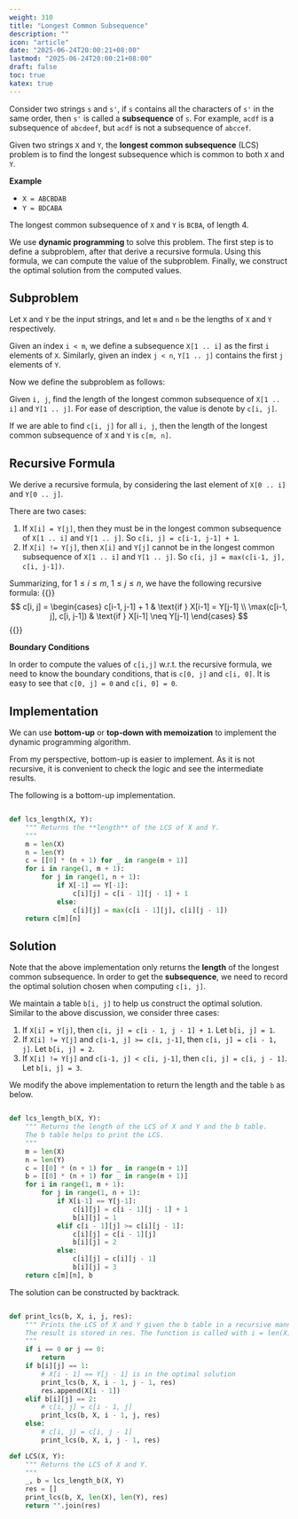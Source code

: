```yaml
---
weight: 310
title: "Longest Common Subsequence"
description: ""
icon: "article"
date: "2025-06-24T20:00:21+08:00"
lastmod: "2025-06-24T20:00:21+08:00"
draft: false
toc: true
katex: true
---
```


Consider two strings `s` and `s'`, if `s` contains all the characters of `s'` in the same order, then `s'` is called a **subsequence** of `s`. For example, `acdf` is a subsequence of `abcdeef`, but `acdf` is not a subsequence of `abccef`.

Given two strings `X` and `Y`, the **longest common subsequence** (LCS) problem is to find the longest subsequence which is common to both `X` and `Y`.

**Example**

* `X = ABCBDAB`
* `Y = BDCABA`

The longest common subsequence of `X` and `Y` is `BCBA`, of length 4.

We use **dynamic programming** to solve this problem. The first step is to define a subproblem, after that derive a recursive formula. Using this formula, we can compute the value of the subproblem. Finally, we construct the optimal solution from the computed values.

## Subproblem

Let `X` and `Y` be the input strings, and let `m` and `n` be the lengths of `X` and `Y` respectively. 

Given an index `i < m`, we define a subsequence `X[1 .. i]` as the first `i` elements of `X`. Similarly, given an index `j < n`, `Y[1 .. j]` contains the first `j` elements of `Y`.

Now we define the subproblem as follows:

Given `i, j`, find the length of the longest common subsequence of `X[1 .. i]` and `Y[1 .. j]`. For ease of description, the value is denote by `c[i, j]`. 

If we are able to find `c[i, j]` for all `i, j`, then the length of the longest common subsequence of `X` and `Y` is `c[m, n]`.

## Recursive Formula

We derive a recursive formula, by considering the last element of `X[0 .. i]` and `Y[0 .. j]`.

There are two cases:

1. If `X[i] = Y[j]`, then they must be in the longest common subsequence of `X[1 .. i]` and `Y[1 .. j]`. So `c[i, j] = c[i-1, j-1] + 1`.
2. If `X[i] != Y[j]`, then `X[i]` and `Y[j]` cannot be in the longest common subsequence of `X[1 .. i]` and `Y[1 .. j]`. So `c[i, j] = max(c[i-1, j], c[i, j-1])`.

Summarizing, for $1 \leq i \leq m$, $1 \leq j \leq n$, we have the following recursive formula:
{{<katex>}}
$$
c[i, j] = \begin{cases}
c[i-1, j-1] + 1 & \text{if } X[i-1] = Y[j-1] \\
\max(c[i-1, j], c[i, j-1]) & \text{if } X[i-1] \neq Y[j-1]
\end{cases}
$$
{{</katex>}}

**Boundary Conditions**

In order to compute the values of `c[i,j]` w.r.t. the recursive formula, we need to know the boundary conditions, that is `c[0, j]` and `c[i, 0]`. It is easy to see that `c[0, j] = 0` and `c[i, 0] = 0`.

## Implementation

We can use **bottom-up** or **top-down with memoization** to implement the dynamic programming algorithm. 

From my perspective, bottom-up is easier to implement. As it is not recursive, it is convenient to check the logic and see the intermediate results.

The following is a bottom-up implementation.

```python

def lcs_length(X, Y):
    """ Returns the **length** of the LCS of X and Y.
    """
    m = len(X)
    n = len(Y)
    c = [[0] * (n + 1) for _ in range(m + 1)]
    for i in range(1, m + 1):
        for j in range(1, n + 1):
            if X[-1] == Y[-1]:
                c[i][j] = c[i - 1][j - 1] + 1
            else:
                c[i][j] = max(c[i - 1][j], c[i][j - 1])
    return c[m][n]
```

## Solution

Note that the above implementation only returns the **length** of the longest common subsequence. In order to get the **subsequence**, we need to record the optimal solution chosen when computing `c[i, j]`.

We maintain a table `b[i, j]` to help us construct the optimal solution. Similar to the above discussion, we consider three cases:

1. If `X[i] = Y[j]`, then `c[i, j] = c[i - 1, j - 1] + 1`. Let `b[i, j] = 1`. 
2. If `X[i] != Y[j]` and `c[i-1, j] >= c[i, j-1]`, then `c[i, j] = c[i - 1, j]`. Let `b[i, j] = 2`.
3. If `X[i] != Y[j]` and `c[i-1, j] < c[i, j-1]`, then `c[i, j] = c[i, j - 1]`. Let `b[i, j] = 3`.

We modify the above implementation to return the length and the table `b` as below.

```python

def lcs_length_b(X, Y):
    """ Returns the length of the LCS of X and Y and the b table.
    The b table helps to print the LCS.
    """
    m = len(X)
    n = len(Y)
    c = [[0] * (n + 1) for _ in range(m + 1)]
    b = [[0] * (n + 1) for _ in range(m + 1)]
    for i in range(1, m + 1):
        for j in range(1, n + 1):
            if X[i-1] == Y[j-1]:
                c[i][j] = c[i - 1][j - 1] + 1
                b[i][j] = 1
            elif c[i - 1][j] >= c[i][j - 1]:
                c[i][j] = c[i - 1][j]
                b[i][j] = 2
            else:
                c[i][j] = c[i][j - 1]
                b[i][j] = 3
    return c[m][n], b
```

The solution can be constructed by backtrack. 

```python

def print_lcs(b, X, i, j, res):
    """ Prints the LCS of X and Y given the b table in a recursive manner.
    The result is stored in res. The function is called with i = len(X) and j = len(Y).
    """
    if i == 0 or j == 0:
        return
    if b[i][j] == 1:
        # X[i - 1] == Y[j - 1] is in the optimal solution
        print_lcs(b, X, i - 1, j - 1, res)   
        res.append(X[i - 1])
    elif b[i][j] == 2:
        # c[i, j] = c[i - 1, j]
        print_lcs(b, X, i - 1, j, res)
    else:
        # c[i, j] = c[i, j - 1]
        print_lcs(b, X, i, j - 1, res)

def LCS(X, Y):
    """ Returns the LCS of X and Y.
    """
    _, b = lcs_length_b(X, Y)
    res = []
    print_lcs(b, X, len(X), len(Y), res)
    return "".join(res)
```
